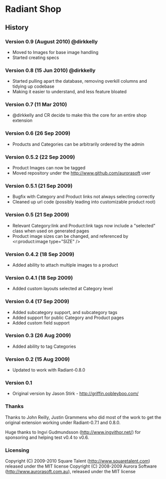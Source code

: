 # Radiant Shop

## History

### Version 0.9 (August 2010) @dirkkelly

* Moved to Images for base image handling
* Started creating specs

### Version 0.8 (15 Jun 2010) @dirkkelly

* Started pulling apart the database, removing overkill columns and tidying up codebase
* Making it easier to understand, and less feature bloated

### Version 0.7 (11 Mar 2010)

* @dirkkelly and CR decide to make this the core for an entire shop extension

### Version 0.6 (26 Sep 2009)

* Products and Categories can be arbitrarily ordered by the admin

### Version 0.5.2 (22 Sep 2009)

* Product Images can now be tagged
* Moved repository under the http://www.github.com/aurorasoft user

### Version 0.5.1 (21 Sep 2009)

* Bugfix with Category and Product links not always selecting correctly
* Cleaned up url code (possibly leading into customizable product root)

### Version 0.5 (21 Sep 2009)

* Relevant Category:link and Product:link tags now include a "selected" class when used on generated pages
* Product image sizes can be changed, and referenced by <r:product:image type="SIZE" />

### Version 0.4.2 (18 Sep 2009)

* Added ability to attach multiple images to a product

### Version 0.4.1 (18 Sep 2009)

* Added custom layouts selected at Category level

### Version 0.4 (17 Sep 2009)

* Added subcategory support, and subcategory tags
* Added support for public Category and Product pages
* Added custom field support

### Version 0.3 (26 Aug 2009)

* Added ability to tag Categories

### Version 0.2 (15 Aug 2009)

* Updated to work with Radiant-0.8.0

### Version 0.1

* Original version by Jason Stirk - http://griffin.oobleyboo.com/

### Thanks

Thanks to John Reilly, Justin Grammens who did most of the work to get the original extension working under Radiant-0.7.1 and 0.8.0.

Huge thanks to Ingvi Gudmundsson (http://www.ingvithor.net/) for sponsoring and helping test v0.4 to v0.6.

### Licensing

Copyright (C) 2009-2010 Square Talent (http://www.squaretalent.com) released under the MIT license 
Copyright (C) 2008-2009 Aurora Software (http://www.aurorasoft.com.au), released under the MIT license 